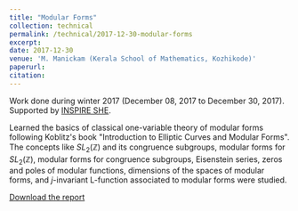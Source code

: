 ```yaml
---
title: "Modular Forms"
collection: technical
permalink: /technical/2017-12-30-modular-forms
excerpt:
date: 2017-12-30
venue: 'M. Manickam (Kerala School of Mathematics, Kozhikode)'
paperurl: 
citation: 
---
```

Work done during winter 2017 (December 08, 2017 to December 30, 2017). Supported by [INSPIRE SHE](https://online-inspire.gov.in/Account/INSPIREProgramme).

Learned the basics of classical one-variable theory of modular forms following Koblitz's book "Introduction to Elliptic Curves and Modular Forms".  The concepts like  $SL_2(\mathbb{Z})$ and its congruence subgroups, modular forms for $SL_2(\mathbb{Z})$, modular forms for congruence subgroups, Eisenstein series, zeros and poles of modular functions, dimensions of the spaces of modular forms, and $j$-invariant L-function associated to modular forms were studied.

[Download the report](http://gkorpal.github.io/files/winter2017-modular_forms-gaurish.pdf)

